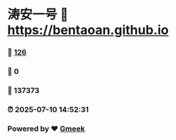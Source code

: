 # 涛安一号 :link: https://bentaoan.github.io 
### :page_facing_up: [126](https://bentaoan.github.io/tag.html) 
### :speech_balloon: 0 
### :hibiscus: 137373 
### :alarm_clock: 2025-07-10 14:52:31 
### Powered by :heart: [Gmeek](https://github.com/Meekdai/Gmeek)
